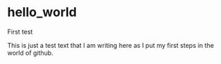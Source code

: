 # hello_world
First test

This is just a test text that I am writing here as I put my first steps in the world of github.

